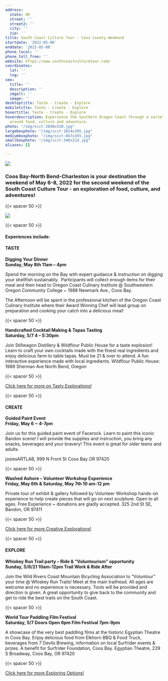 ```yaml
---
address:
  state: OR
  street: ''
  street2: ''
  city: ''
  zip: ''
title: South Coast Culture Tour - Coos County Weekend
startdate: '2022-05-06'
enddate: '2022-05-08'
phone_local: ''
phone_toll_free: ''
website: https://www.southcoastculturetour.com/
coordinates:
  lat: ''
  lng: ''
seo:
  title: ''
  description: ''
  imgalt: ''
  image: ''
desktoptitle: Taste - Create - Explore
mobiletitle: Taste - Create - Explore
hovertitle: Taste - Create - Explore
hoverdescription: Experience the Southern Oregon Coast through a variety of events
  around food, culture and adventure.
photo: "/img/scct-2048x530.jpg"
largeboxphoto: "/img/scct-1024x395.jpg"
mediumboxphoto: "/img/scct-667x355.jpg"
smallboxphoto: "/img/scct-340x214.jpg"
aliases: []

---
```

![](/img/scct-horizontal-logo-color-100.jpeg)

### Coos Bay-North Bend-Charleston is your destination the weekend of May 6-8, 2022 for the second weekend of the South Coast Culture Tour - an exploration of food, culture, and adventures!

{{< spacer 50 >}}

![](/img/scct-2022.jpg)

{{< spacer 50 >}}

#### Experiences include:

#### TASTE

**Digging Your Dinner   
Sunday, May 8th 11am – 4pm**

Spend the morning on the Bay with expert guidance & instruction on digging your shellfish sustainably.  Participants will collect enough items for their meal and then head to Oregon Coast Culinary Institute @ Southwestern Oregon Community College \~ 1988 Newmark Ave., Coos Bay.

The Afternoon will be spent in the professional kitchen of the Oregon Coast Culinary Institute where their Award Winning Chef will lead group on preparation and cooking your catch into a delicious meal!

{{< spacer 50 >}}

**Handcrafted Cocktail Making & Tapas Tasting  
Saturday, 5/7 4 – 5:30pm**

Join Stillwagon Distillery & Wildflour Public House for a taste explosion!  Learn to craft your own cocktails made with the finest real ingredients and enjoy delicious farm to table tapas.  Must be 21 & over to attend.  A fun interactive experience made with local ingredients. Wildflour Public House: 1989 Sherman Ave North Bend, Oregon

{{< spacer 50 >}}

[Click here for more on Tasty Explorations!](https://www.southcoastculturetour.com/taste/)

{{< spacer 50 >}}

#### CREATE

**Guided Paint Event  
Friday, May 6 \~ 4-7pm**

Join us for this guided paint event of Facerock.  Learn to paint this iconic Bandon scene! I will provide the supplies and instruction, you bring any snacks, beverages and your bravery! This event is great for older teens and adults.

josiesARTLAB, 999 N Front St  Coos Bay OR 97420

{{< spacer 50 >}}

**Washed Ashore – Volunteer Workshop Experience  
Friday, May 6th & Saturday, May 7th 10 am-12 pm**

Private tour of exhibit & gallery followed by Volunteer Workshop hands-on experience to help create pieces that will go on next sculpture. Open to all ages. Free Experience \~ donations are gladly accepted. 325 2nd St SE, Bandon, OR 97411

{{< spacer 50 >}}

[Click here for more Creative Explorations!](https://www.southcoastculturetour.com/create/)

{{< spacer 50 >}}

#### EXPLORE

**Whiskey Run Trail party – Ride & “Voluntourism” opportunity  
Sunday, 5/8/21 10am-12pm Trail Work & Ride After**

Join the Wild Rivers Coast Mountain Bicycling Association to “Voluntour” your time @ Whiskey Run Trails!  Meet at the main trailhead.  All ages are welcome and no experience is necessary. Tools will be provided and direction is given.  A great opportunity to give back to the community and get to ride the best trails on the South Coast.

{{< spacer 50 >}}

**World Tour Paddling Film Festival  
Saturday, 5/7 Doors Open 6pm Film Festival 7pm-9pm**

A showcase of the very best paddling films at the historic Egyptian Theatre in Coos Bay.  Enjoy delicious food from Elkhorn BBQ & Food Truck, beverages from 7 Devils Brewing, information on local Surfrider events & prizes.  A benefit for Surfrider Foundation, Coos Bay. Egyptian Theatre, 229 S Broadway, Coos Bay, OR 97420

{{< spacer 50 >}}

[Click here for more Exploring Options!](https://www.southcoastculturetour.com/explore/)